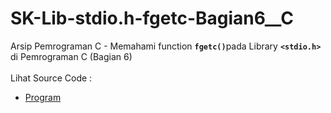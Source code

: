 # SK-Lib-stdio.h-fgetc-Bagian6__C
Arsip Pemrograman C - Memahami function <code><b>fgetc()</b></code>pada Library <code><b>&lt;stdio.h></b></code> di Pemrograman C (Bagian 6)<br><br>
Lihat Source Code : <br>
- <a href="https://github.com/RizkyKhapidsyah/SK-Lib-stdio.h-fgetc-Bagian6__C/blob/master/SK-Lib-stdio.h-fgetc-Bagian6__C/Source.c">Program</a>
